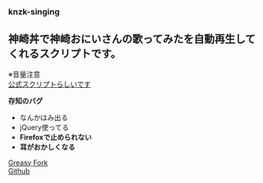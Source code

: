 ### knzk-singing   
## 神崎丼で神崎おにいさんの歌ってみたを自動再生してくれるスクリプトです。  

※音量注意  
[公式スクリプトらしいです](https://knzkoniisan.m.to/@knzk/5903)

**存知のバグ**  
* なんかはみ出る  
* jQuery使ってる  
* **Firefoxで止められない**  
* **耳がおかしくなる**

[Greasy Fork](https://greasyfork.org/ja/scripts/32612-knzk-singing)   
[Github](https://github.com/yuzulabo/knzk-singing)
